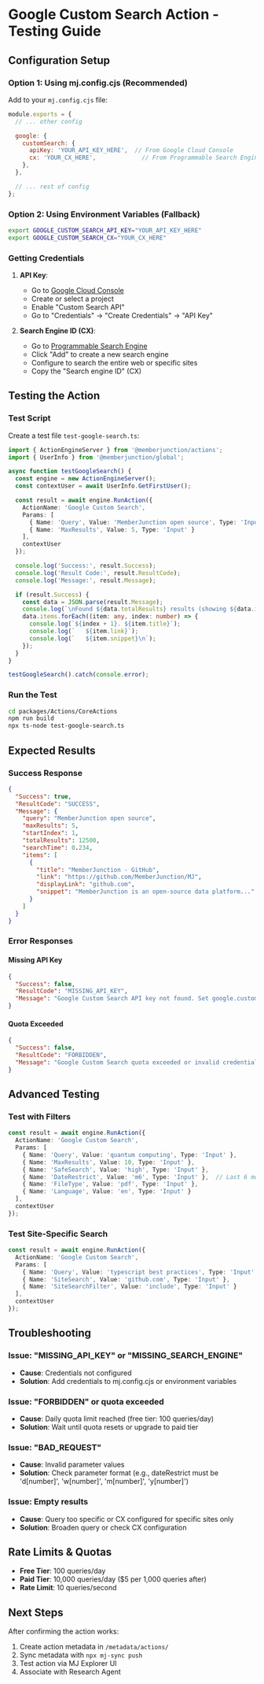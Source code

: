# Google Custom Search Action - Testing Guide

## Configuration Setup

### Option 1: Using mj.config.cjs (Recommended)

Add to your `mj.config.cjs` file:

```javascript
module.exports = {
  // ... other config

  google: {
    customSearch: {
      apiKey: 'YOUR_API_KEY_HERE',  // From Google Cloud Console
      cx: 'YOUR_CX_HERE',             // From Programmable Search Engine
    },
  },

  // ... rest of config
};
```

### Option 2: Using Environment Variables (Fallback)

```bash
export GOOGLE_CUSTOM_SEARCH_API_KEY="YOUR_API_KEY_HERE"
export GOOGLE_CUSTOM_SEARCH_CX="YOUR_CX_HERE"
```

### Getting Credentials

1. **API Key**:
   - Go to [Google Cloud Console](https://console.cloud.google.com)
   - Create or select a project
   - Enable "Custom Search API"
   - Go to "Credentials" → "Create Credentials" → "API Key"

2. **Search Engine ID (CX)**:
   - Go to [Programmable Search Engine](https://programmablesearchengine.google.com/)
   - Click "Add" to create a new search engine
   - Configure to search the entire web or specific sites
   - Copy the "Search engine ID" (CX)

## Testing the Action

### Test Script

Create a test file `test-google-search.ts`:

```typescript
import { ActionEngineServer } from '@memberjunction/actions';
import { UserInfo } from '@memberjunction/global';

async function testGoogleSearch() {
  const engine = new ActionEngineServer();
  const contextUser = await UserInfo.GetFirstUser();

  const result = await engine.RunAction({
    ActionName: 'Google Custom Search',
    Params: [
      { Name: 'Query', Value: 'MemberJunction open source', Type: 'Input' },
      { Name: 'MaxResults', Value: 5, Type: 'Input' }
    ],
    contextUser
  });

  console.log('Success:', result.Success);
  console.log('Result Code:', result.ResultCode);
  console.log('Message:', result.Message);

  if (result.Success) {
    const data = JSON.parse(result.Message);
    console.log(`\nFound ${data.totalResults} results (showing ${data.items.length}):\n`);
    data.items.forEach((item: any, index: number) => {
      console.log(`${index + 1}. ${item.title}`);
      console.log(`   ${item.link}`);
      console.log(`   ${item.snippet}\n`);
    });
  }
}

testGoogleSearch().catch(console.error);
```

### Run the Test

```bash
cd packages/Actions/CoreActions
npm run build
npx ts-node test-google-search.ts
```

## Expected Results

### Success Response

```json
{
  "Success": true,
  "ResultCode": "SUCCESS",
  "Message": {
    "query": "MemberJunction open source",
    "maxResults": 5,
    "startIndex": 1,
    "totalResults": 12500,
    "searchTime": 0.234,
    "items": [
      {
        "title": "MemberJunction - GitHub",
        "link": "https://github.com/MemberJunction/MJ",
        "displayLink": "github.com",
        "snippet": "MemberJunction is an open-source data platform..."
      }
    ]
  }
}
```

### Error Responses

#### Missing API Key
```json
{
  "Success": false,
  "ResultCode": "MISSING_API_KEY",
  "Message": "Google Custom Search API key not found. Set google.customSearch.apiKey in mj.config.cjs or GOOGLE_CUSTOM_SEARCH_API_KEY environment variable"
}
```

#### Quota Exceeded
```json
{
  "Success": false,
  "ResultCode": "FORBIDDEN",
  "Message": "Google Custom Search quota exceeded or invalid credentials: Quota exceeded for quota metric 'Queries' and limit 'Queries per day' of service 'customsearch.googleapis.com'"
}
```

## Advanced Testing

### Test with Filters

```typescript
const result = await engine.RunAction({
  ActionName: 'Google Custom Search',
  Params: [
    { Name: 'Query', Value: 'quantum computing', Type: 'Input' },
    { Name: 'MaxResults', Value: 10, Type: 'Input' },
    { Name: 'SafeSearch', Value: 'high', Type: 'Input' },
    { Name: 'DateRestrict', Value: 'm6', Type: 'Input' },  // Last 6 months
    { Name: 'FileType', Value: 'pdf', Type: 'Input' },
    { Name: 'Language', Value: 'en', Type: 'Input' }
  ],
  contextUser
});
```

### Test Site-Specific Search

```typescript
const result = await engine.RunAction({
  ActionName: 'Google Custom Search',
  Params: [
    { Name: 'Query', Value: 'typescript best practices', Type: 'Input' },
    { Name: 'SiteSearch', Value: 'github.com', Type: 'Input' },
    { Name: 'SiteSearchFilter', Value: 'include', Type: 'Input' }
  ],
  contextUser
});
```

## Troubleshooting

### Issue: "MISSING_API_KEY" or "MISSING_SEARCH_ENGINE"
- **Cause**: Credentials not configured
- **Solution**: Add credentials to mj.config.cjs or environment variables

### Issue: "FORBIDDEN" or quota exceeded
- **Cause**: Daily quota limit reached (free tier: 100 queries/day)
- **Solution**: Wait until quota resets or upgrade to paid tier

### Issue: "BAD_REQUEST"
- **Cause**: Invalid parameter values
- **Solution**: Check parameter format (e.g., dateRestrict must be 'd[number]', 'w[number]', 'm[number]', 'y[number]')

### Issue: Empty results
- **Cause**: Query too specific or CX configured for specific sites only
- **Solution**: Broaden query or check CX configuration

## Rate Limits & Quotas

- **Free Tier**: 100 queries/day
- **Paid Tier**: 10,000 queries/day ($5 per 1,000 queries after)
- **Rate Limit**: 10 queries/second

## Next Steps

After confirming the action works:
1. Create action metadata in `/metadata/actions/`
2. Sync metadata with `npx mj-sync push`
3. Test action via MJ Explorer UI
4. Associate with Research Agent
